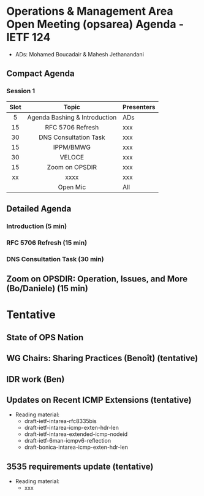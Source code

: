 # Operations & Management Area Open Meeting (opsarea) Agenda - IETF 124

* ADs: Mohamed Boucadair & Mahesh Jethanandani

## Compact Agenda

### Session 1

| Slot        | Topic                                                     | Presenters   |
|:-----------:|:---------------------------------------------------------:|:-------------|
| 5           | Agenda Bashing & Introduction                             | ADs          |
| 15          | RFC 5706 Refresh                                          | xxx          |
| 30          | DNS Consultation Task                                     | xxx          |
| 15          | IPPM/BMWG                                                 | xxx          |
| 30          | VELOCE                                                    | xxx          |
| 15          | Zoom on OPSDIR                                            | xxx          |
| xx          | xxxx                                                      | xxx          |
|             | Open Mic                                                  | All          |

## Detailed Agenda

### Introduction (5 min)

### RFC 5706 Refresh (15 min)

### DNS Consultation Task (30 min)

## Zoom on OPSDIR: Operation, Issues, and More (Bo/Daniele) (15 min)

# Tentative

## State of OPS Nation

## WG Chairs: Sharing Practices (Benoît) (tentative)

## IDR work (Ben)
    
## Updates on Recent ICMP Extensions  (tentative)

* Reading material:
   + draft-ietf-intarea-rfc8335bis
   + draft-ietf-intarea-icmp-exten-hdr-len
   + draft-ietf-intarea-extended-icmp-nodeid
   + draft-ietf-6man-icmpv6-reflection
   + draft-bonica-intarea-icmp-exten-hdr-len

## 3535 requirements update (tentative)

* Reading material:
   + xxx
